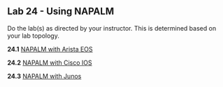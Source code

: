 ## Lab 24 - Using NAPALM

Do the lab(s) as directed by your instructor.  This is determined based on your lab topology.

**24.1** [NAPALM with Arista EOS](Lab_24_1_NAPALM_Arista.md)


**24.2** [NAPALM with Cisco IOS](Lab_24_2_NAPALM_IOS.md)

**24.3** [NAPALM with Junos](Lab_24_3_NAPALM_JUNOS.md)

